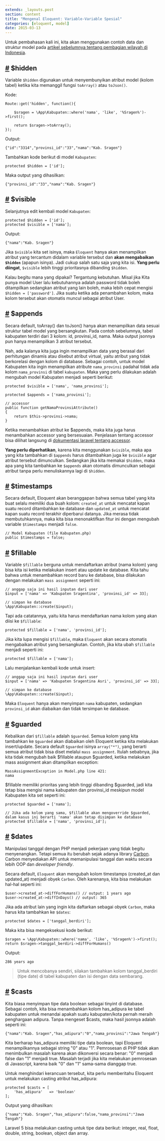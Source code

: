 ```yaml
---
extends: _layouts.post
section: content
title: "Mengenal Eloquent: Variable-Variable Spesial"
categories: [eloquent, model]
date: 2015-03-13
---
```


Untuk pembahasan kali ini, kita akan menggunakan contoh data dan struktur model pada [artikel sebelumnya tentang pembagian wilayah di Indonesia](http://id-laravel.com/post/mengenal-eloquent-kekuatan-super-with).

## [#](#hidden) $hidden

Variable `$hidden` digunakan untuk menyembunyikan atribut model (kolom tabel) ketika kita memanggil fungsi `toArray()` atau `toJson()`.

Kode:

	Route::get('hidden', function(){
	
	    $sragen = \App\Kabupaten::where('nama', 'like', '%Sragen%')->first();
	
	    return $sragen->toArray();
	});

Output:

	{"id":"3314","provinsi_id":"33","nama":"Kab. Sragen"}
	
Tambahkan kode berikut di model `Kabupaten`:

    protected $hidden = ['id'];
    
Maka output yang dihasilkan:

	{"provinsi_id":"33","nama":"Kab. Sragen"}
	

## [#](#visible) $visible

Selanjutnya edit kembali model `Kabupaten`:

    protected $hidden = ['id'];
    protected $visible = ['nama'];
    
Output:

	{"nama":"Kab. Sragen"}    

Jika `$visible` kita set isinya, maka `Eloquent` hanya akan menampilkan atribut yang tercantum didalam variable tersebut dan **akan mengabaikan `$hidden`** (apapun isinya). Jadi cukup salah satu saja yang kita isi. **Yang perlu diingat**, `$visible` lebih tinggi prioritasnya dibanding `$hidden`. 

Kalau begitu mana yang dipakai? Tergantung kebutuhan. Misal jika Kita punya model User lalu kebutuhannya adalah password tidak boleh ditampilkan sedangkan atribut yang lain boleh, maka lebih cepat mengisi `$hidden = ['password']`. Jika suatu ketika ada penambahan kolom, maka kolom tersebut akan otomatis muncul sebagai atribut User.


## [#](#appends) $appends

Secara default, toArray() dan toJson() hanya akan menampilkan data sesuai struktur tabel model yang bersangkutan. Pada contoh sebelumnya, tabel kabupaten terdiri dari 3 kolom: id, provinsi_id, nama. Maka output jsonnya pun hanya menampilkan 3 atribut tersebut.

Nah, ada kalanya kita juga ingin menampilkan data yang berasal dari perhitungan dinamis atau disebut atribut virtual, yaitu atribut yang tidak berkorelasi dengan kolom di database. Sebagai contoh, untuk model Kabupaten kita ingin menampilkan atribute `nama_provinsi` padahal tidak ada kolom `nama_provinsi` di tabel `kabupaten`. Maka yang perlu dilakukan adalah mengubah model Kabupaten menjadi seperti berikut:


    protected $visible = ['nama', 'nama_provinsi'];

    protected $appends = ['nama_provinsi'];

    // accessor
    public function getNamaProvinsiAttribute()
    {
        return $this->provinsi->nama;
    }

Ketika menambahkan atribut ke $appends, maka kita juga harus menambahkan accessor yang bersesuaian. Penjelasan tentang accessor bisa dilihat langsung di [dokumentasi laravel tentang accessor](http://laravel.com/docs/5.0/eloquent#accessors-and-mutators).

**Yang perlu diperhatikan**, karena kita menggunakan `$visible`, maka apa yang kita tambahkan di `$appends` harus ditambahkan juga ke `$visible` agar atribut tersebut dimunculkan. Sedangkan jika kita memakai `$hidden`, maka apa yang kita tambahkan ke `$appends` akan otomatis dimunculkan sebagai atribut tanpa perlu menuliskannya lagi di `$hidden`.

## [#](#timestamps) $timestamps
Secara default, Eloquent akan beranggapan bahwa semua tabel yang kita buat selalu memiliki dua buah kolom: `created_at` untuk mencatat kapan suatu record ditambahkan ke database dan `updated_at` untuk mencatat kapan suatu record terakhir diperbarui datanya. Jika merasa tidak membutuhkannya, maka kita bisa menonaktifkan fitur ini dengan mengubah variable `$timestamps` menjadi `false`.

	// Model Kabupaten (file Kabupaten.php)
    public $timestamps = false;

## [#](#fillable) $fillable

Variable `$fillable` berguna untuk mendaftarkan atribut (nama kolom) yang bisa kita isi ketika melakukan insert atau update ke database. Kita tahu bahwa untuk menambahkan record baru ke database, bisa dilakukan dengan melakukan `mass assignment` seperti ini:

	// anggap saja ini hasil inputan dari user
	$input = ['nama' => 'Kabupaten Sragentina', 'provinsi_id' => 33];
	
	// simpan ke database
    \App\Kabupaten::create($input);

Tapi ada catatannya, yaitu kita harus mendaftarkan nama kolom yang akan diisi ke `$fillable`:

    protected $fillable = ['nama', 'provinsi_id'];
        
Jika kita lupa mengisi `$fillable`, maka `Eloquent` akan secara otomatis mengabaikan atribut yang bersangkutan. Contoh, jika kita ubah `$fillable` menjadi seperti ini:

    protected $fillable = ['nama'];
    
Lalu menjalankan kembali kode untuk insert:

	// anggap saja ini hasil inputan dari user
	$input = ['nama' => 'Kabupaten Sragentina Asri', 'provinsi_id' => 33];
	
	// simpan ke database
    \App\Kabupaten::create($input);
   
Maka `Eloquent` hanya akan menyimpan `nama` kabupaten, sedangkan `provinsi_id` akan diabaikan dan tidak tersimpan ke database.   

## [#](#guarded) $guarded
Kebalikan dari `$fillable` adalah `$guarded`. Semua kolom yang kita tambahkan ke `$guarded` akan diabaikan oleh Eloquent ketika kita melakukan insert/update. Secara default `$guarded` isinya `array("*")`, yang berarti semua atribut tidak bisa diset melalui `mass assignment`. Itulah sebabnya, jika kita tidak mengubah baik $fillable ataupun $guarded, ketika melakukan mass assignment akan ditampilkan exception:

	MassAssignmentException in Model.php line 421:
	nama

$fillable memiliki prioritas yang lebih tinggi dibanding $guarded, jadi kita tetap bisa mengisi nama kabupaten dan provinsi_id meskipun model Kabupaten kita set seperti ini:

    protected $guarded = ['nama'];

	// Jika ada kolom yang sama, $fillable akan mengoverride $guarded, dalam kasus ini berarti 'nama' akan tetap disimpan ke database
    protected $fillable = ['nama', 'provinsi_id'];

## [#](#dates) $dates
Manipulasi tanggal dengan PHP menjadi pekerjaan yang tidak begitu menyenangkan. Tetapi semua itu berubah sejak adanya library [Carbon](https://github.com/briannesbitt/Carbon). Carbon menyediakan API untuk memanipulasi tanggal dan waktu secara lebih OOP dan *developer friendly*.

Secara default, `Eloquent` akan mengubah kolom timestamps (created_at dan updated_at) menjadi obyek `Carbon`. Oleh karenanya, kita bisa melakukan hal-hal seperti ini:

	$user->created_at->diffForHumans() // output: 1 years ago
	$user->created_at->diffInDays() // output: 365	

Jika ada atribut lain yang ingin kita daftarkan sebagai obyek `Carbon`, maka harus kita tambahkan ke `$dates`:

    protected $dates = ['tanggal_berdiri'];
    	
Maka kita bisa mengeksekusi kode berikut:

    $sragen = \App\Kabupaten::where('nama', 'like', '%Sragen%')->first();
	return $sragen->tanggal_berdiri->diffForHumans()    

Output:

	286 years ago


> Untuk mencobanya sendiri, silakan tambahkan kolom tanggal_berdiri (tipe date) di tabel kabupaten dan isi dengan data sembarang.

## [#](#casts) $casts

Kita biasa menyimpan tipe data boolean sebagai tinyint di database. Sebagai contoh, kita bisa menambahkan kolom has_adipura ke tabel kabupaten untuk menandai apakah suatu kabupaten/kota pernah meraih penghargaan adipura. Tanpa mengeset $casts, maka hasil jsonnya adalah seperti ini:

	{"nama":"Kab. Sragen","has_adipura":"0","nama_provinsi":"Jawa Tengah"}

Kita berharap has_adipura memiliki tipe data boolean, tapi Eloquent menampilkannya sebagai string "0" atau "1". Pemrosesan di PHP tidak akan menimbulkan masalah karena akan dikonversi secara benar: "0" menjadi false dan "1" menjadi true. Masalah terjadi jika kita melakukan pemrosesan di Javascript, karena baik "0" dan "1" sama-sama dianggap true.

Untuk menghindari kerancuan tersebut, kita perlu memberitahu Eloquent untuk melakukan casting atribut has_adipura:

    protected $casts = [
        'has_adipura'   => 'boolean'
    ];
    
Output yang dihasilkan:

	{"nama":"Kab. Sragen","has_adipura":false,"nama_provinsi":"Jawa Tengah"}
	
Laravel 5 bisa melakukan casting untuk tipe data berikut: integer, real, float, double, string, boolean, object dan array.	
